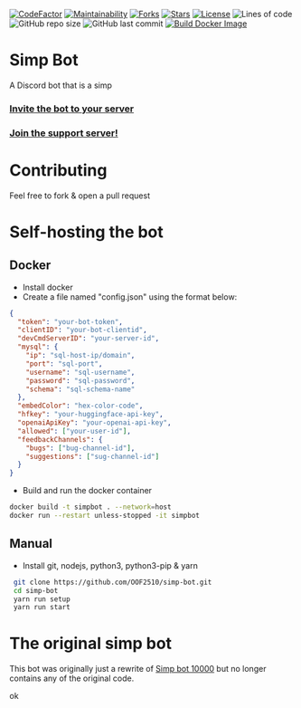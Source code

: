 [![CodeFactor](https://www.codefactor.io/repository/github/oof2510/simp-bot/badge)](https://www.codefactor.io/repository/github/oof2510/simp-bot)
[![Maintainability](https://api.codeclimate.com/v1/badges/4c542ad2130b91018c63/maintainability)](https://codeclimate.com/github/OOF2510/simp-bot/maintainability)
[![Forks](https://img.shields.io/github/forks/oof2510/simp-bot.svg)](https://github.com/oof2510/simp-bot)
[![Stars](https://img.shields.io/github/stars/oof2510/simp-bot.svg)](https://github.com/oof2510/simp-bot)
[![License](https://img.shields.io/github/license/oof2510/simp-bot.svg)](https://github.com/oof2510/simp-bot)
![Lines of code](https://img.shields.io/tokei/lines/github/oof2510/simp-bot)
![GitHub repo size](https://img.shields.io/github/repo-size/oof2510/simp-bot)
![GitHub last commit](https://img.shields.io/github/last-commit/oof2510/simp-bot)
[![Build Docker Image](https://github.com/OOF2510/simp-bot/actions/workflows/docker.yml/badge.svg)](https://github.com/OOF2510/simp-bot/actions/workflows/docker.yml)

# Simp Bot

A Discord bot that is a simp

### [Invite the bot to your server](https://discord.com/api/oauth2/authorize?client_id=808822189905936405&permissions=8&scope=bot)

### [Join the support server!](https://discord.gg/zHtfa8GdPx)

# Contributing

Feel free to fork & open a pull request

# Self-hosting the bot

## Docker

- Install docker
- Create a file named "config.json" using the format below:

```json
{
  "token": "your-bot-token",
  "clientID": "your-bot-clientid",
  "devCmdServerID": "your-server-id",
  "mysql": {
    "ip": "sql-host-ip/domain",
    "port": "sql-port",
    "username": "sql-username",
    "password": "sql-password",
    "schema": "sql-schema-name"
  },
  "embedColor": "hex-color-code",
  "hfkey": "your-huggingface-api-key",
  "openaiApiKey": "your-openai-api-key",
  "allowed": ["your-user-id"],
  "feedbackChannels": {
    "bugs": ["bug-channel-id"],
    "suggestions": ["sug-channel-id"]
  }
}
```

- Build and run the docker container

```bash
docker build -t simpbot . --network=host
docker run --restart unless-stopped -it simpbot
```

## Manual

- Install git, nodejs, python3, python3-pip & yarn

```bash
 git clone https://github.com/OOF2510/simp-bot.git
 cd simp-bot
 yarn run setup
 yarn run start
```

# The original simp bot

This bot was originally just a rewrite of [Simp bot 10000](https://glitch.com/~simpbota) but no longer contains any of the original code.

ok
